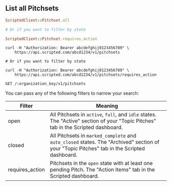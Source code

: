## List all Pitchsets

```ruby
ScriptedClient::Pitchset.all

# Or if you want to filter by state

ScriptedClient::Pitchset.requires_action
```

```shell
curl -H "Authorization: Bearer abcdefghij0123456789" \
    https://api.scripted.com/abcd1234/v1/pitchsets

# Or if you want to filter by state

curl -H "Authorization: Bearer abcdefghij0123456789" \
    https://api.scripted.com/abcd1234/v1/pitchsets/requires_action
```

`GET /:organization_key/v1/pitchsets`

You can pass any of the following filters to narrow your search:

Filter | Meaning
---------- | -------
open  |  All Pitchsets in `active`, `full`, and `idle` states. The "Active" section of your "Topic Pitches" tab in the Scripted dashboard.
closed  |  All Pitchsets in `marked_complete` and `auto_closed` states. The "Archived" section of your "Topic Pitches" tab in the Scripted dashboard.
requires_action  |  Pitchsets in the `open` state with at least one pending Pitch. The "Action Items" tab in the Scripted dashboard.

